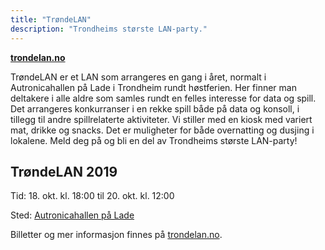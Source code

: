```yaml
---
title: "TrøndeLAN"
description: "Trondheims største LAN-party."
---
```

**[trondelan.no](https://trondelan.no/)**

TrøndeLAN er et LAN som arrangeres en gang i året, normalt i Autronicahallen på Lade i Trondheim rundt høstferien. Her finner man deltakere i alle aldre som samles rundt en felles interesse for data og spill. Det arrangeres konkurranser i en rekke spill både på data og konsoll, i tillegg til andre spillrelaterte aktiviteter. Vi stiller med en kiosk med variert mat, drikke og snacks. Det er muligheter for både overnatting og dusjing i lokalene. Meld deg på og bli en del av Trondheims største LAN-party!

## TrøndeLAN 2019

Tid: 18. okt. kl. 18:00 til 20. okt. kl. 12:00

Sted: [Autronicahallen på Lade](https://goo.gl/maps/Y3Awn3ZBWRo)

Billetter og mer informasjon finnes på [trondelan.no](https://trondelan.no/).
